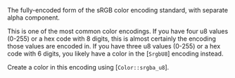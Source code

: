 The fully-encoded form of the sRGB color encoding standard, with separate alpha component.

This is one of the most common color encodings. If you have four u8 values (0-255)
or a hex code with 8 digits, this is almost certainly the encoding those values are encoded in.
If you have three u8 values (0-255) or a hex code with 6 digits, you likely have
a color in the [`SrgbU8`] encoding instead.

Create a color in this encoding using [`Color::srgba_u8`].